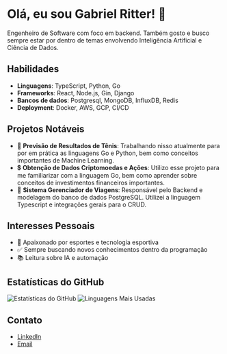 # Olá, eu sou Gabriel Ritter! 👋

Engenheiro de Software com foco em backend. Também gosto e busco sempre estar por dentro de temas envolvendo Inteligência Artificial e Ciência de Dados.

## Habilidades

- **Linguagens**: TypeScript, Python, Go
- **Frameworks**: React, Node.js, Gin, Django
- **Bancos de dados**: Postgresql, MongoDB, InfluxDB, Redis
- **Deployment**: Docker, AWS, GCP, CI/CD

## Projetos Notáveis

- 🥎 **Previsão de Resultados de Tênis**: Trabalhando nisso atualmente para por em prática as linguagens Go e Python, bem como conceitos importantes de Machine Learning.
- 💲 **Obtenção de Dados Criptomoedas e Ações**: Utilizo esse projeto para me familiarizar com a linguagem Go, bem como aprender sobre conceitos de investimentos financeiros importantes.
- 🧳 **Sistema Gerenciador de Viagens**: Responsável pelo Backend e modelagem do banco de dados PostgreSQL. Utilizei a linguagem Typescript e integrações gerais para o CRUD.

## Interesses Pessoais

- 🎾 Apaixonado por esportes e tecnologia esportiva
- ✅ Sempre buscando novos conhecimentos dentro da programação
- 📚 Leitura sobre IA e automação

## Estatísticas do GitHub

![Estatísticas do GitHub](https://github-readme-stats.vercel.app/api?username=gritter99&show_icons=true&theme=radical)
![Linguagens Mais Usadas](https://github-readme-stats.vercel.app/api/top-langs/?username=gritter99&layout=compact&theme=radical)

## Contato

- [LinkedIn](https://linkedin.com/in/gabriel-ritter)
- [Email](mailto:gabriel.ritter99@gmail.com)
